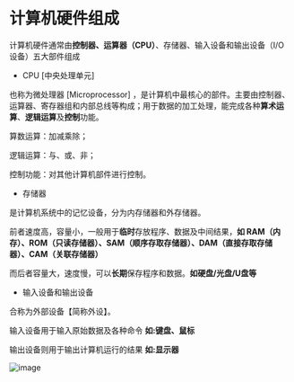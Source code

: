 # 计算机硬件组成

计算机硬件通常由**控制器、运算器（CPU）**、存储器、输入设备和输出设备（I/O设备）五大部件组成

 - CPU [中央处理单元]

  也称为微处理器 [Microprocessor] ，是计算机中最核心的部件。主要由控制器、运算器、寄存器组和内部总线等构成；用于数据的加工处理，能完成各种**算术运算**、**逻辑运算**及**控制**功能。
  
  算数运算：加减乘除；
  
  逻辑运算：与、或、非；

  控制功能：对其他计算机部件进行控制。

 - 存储器

  是计算机系统中的记忆设备，分为内存储器和外存储器。

  前者速度高，容量小，一般用于**临时**存放程序、数据及中间结果，**如 RAM（内存）、ROM（只读存储器）、SAM（顺序存取存储器）、DAM（直接存取存储器）、CAM（关联存储器）**
  
  而后者容量大，速度慢，可以**长期**保存程序和数据。**如硬盘/光盘/U盘等**

 - 输入设备和输出设备

  合称为外部设备【简称外设】。
  
  输入设备用于输入原始数据及各种命令 **如:键盘、鼠标**
  
  输出设备则用于输出计算机运行的结果 **如:显示器**

![image](https://github.com/anna-symington/web-engineering/assets/160561460/a15cc415-c8d2-45ce-90de-da6e777dd2b5)
